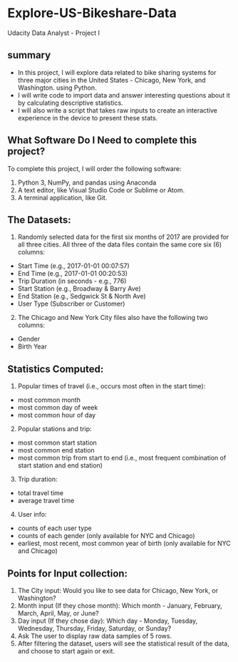 # Explore-US-Bikeshare-Data
Udacity Data Analyst - Project I
## summary
- In this project, I will explore data related to bike sharing systems for three major cities in the United States - Chicago, New York, and Washington. using Python.
- I will write code to import data and answer interesting questions about it by calculating descriptive statistics.
- I will also write a script that takes raw inputs to create an interactive experience in the device to present these stats. 
## What Software Do I Need to complete this project?
To complete this project, I will order the following software:
1. Python 3, NumPy, and pandas using Anaconda
2. A text editor, like Visual Studio Code or Sublime or Atom.
3. A terminal application, like Git.
## The Datasets:
1. Randomly selected data for the first six months of 2017 are provided for all three cities. All three of the
data files contain the same core six (6) columns:
- Start Time (e.g., 2017-01-01 00:07:57)
- End Time (e.g., 2017-01-01 00:20:53)
- Trip Duration (in seconds - e.g., 776)
- Start Station (e.g., Broadway & Barry Ave)
- End Station (e.g., Sedgwick St & North Ave)
- User Type (Subscriber or Customer)
2. The Chicago and New York City files also have the following two columns:
- Gender
- Birth Year
## Statistics Computed:
1. Popular times of travel (i.e., occurs most often in the start time):
- most common month
- most common day of week
- most common hour of day
2. Popular stations and trip:
- most common start station
- most common end station
- most common trip from start to end (i.e., most frequent combination of start station and end station)
3. Trip duration:
- total travel time
- average travel time
4. User info:
- counts of each user type
- counts of each gender (only available for NYC and Chicago)
- earliest, most recent, most common year of birth (only available for NYC and Chicago)
## Points for Input collection:
1. The City input: Would you like to see data for Chicago, New York, or Washington?
2. Month input (If they chose month): Which month - January, February, March, April, May, or June?
3. Day input (If they chose day): Which day - Monday, Tuesday, Wednesday, Thursday, Friday, Saturday, or Sunday?
4. Ask The user to display raw data samples of 5 rows.
5. After filtering the dataset, users will see the statistical result of the data, and choose to start again or exit.
